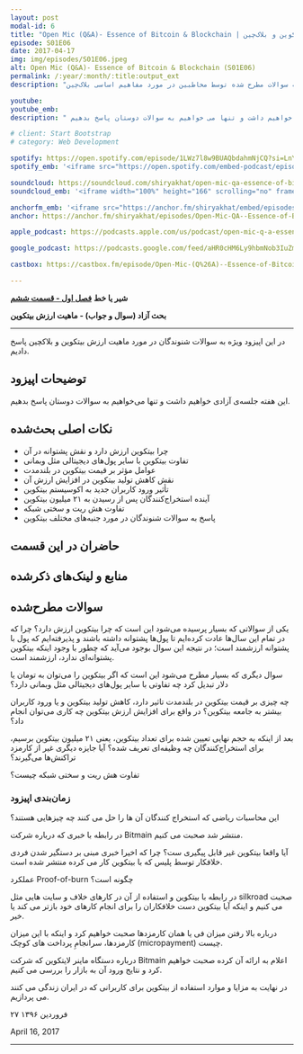 ```yaml
---
layout: post
modal-id: 6
title: "Open Mic (Q&A)- Essence of Bitcoin & Blockchain | مایک آزاد - ذات بیت‌کوین و بلاک‌چین (S01E06)"
episode: S01E06
date: 2017-04-17
img: img/episodes/S01E06.jpeg
alt: Open Mic (Q&A)- Essence of Bitcoin & Blockchain (S01E06)
permalink: /:year/:month/:title:output_ext
description: "برنامه پرسش و پاسخ مایک آزاد - بررسی ذات و ماهیت بیت‌کوین و فناوری بلاک‌چین، پاسخ به سوالات مطرح شده توسط مخاطبین در مورد مفاهیم اساسی بلاک‌چین."

youtube: 
youtube_emb:
description: " این هفته جلسه ی آزادی خواهیم داشت و تنها می خواهیم به سوالات دوستان پاسخ بدهیم."

# client: Start Bootstrap
# category: Web Development

spotify: https://open.spotify.com/episode/1LWz7l8w9BUAQbdahmNjCQ?si=LnYOXJr0RpSs6KRzSrSpuA
spotify_emb: '<iframe src="https://open.spotify.com/embed-podcast/episode/1LWz7l8w9BUAQbdahmNjCQ" width="100%" height="232" frameborder="0" allowtransparency="true" allow="encrypted-media"></iframe>'

soundcloud: https://soundcloud.com/shiryakhat/open-mic-qa-essence-of-bitcoinepisode-0006
soundcloud_emb: '<iframe width="100%" height="166" scrolling="no" frameborder="no" allow="autoplay" src="https://w.soundcloud.com/player/?url=https%3A//api.soundcloud.com/tracks/318758905&color=%23ff5500&auto_play=false&hide_related=true&show_comments=true&show_user=true&show_reposts=false&show_teaser=true"></iframe><div style="font-size: 10px; color: #cccccc;line-break: anywhere;word-break: normal;overflow: hidden;white-space: nowrap;text-overflow: ellipsis; font-family: Interstate,Lucida Grande,Lucida Sans Unicode,Lucida Sans,Garuda,Verdana,Tahoma,sans-serif;font-weight: 100;"><a href="https://soundcloud.com/shiryakhat" title="Shir | Khat" target="_blank" style="color: #cccccc; text-decoration: none;">Shir | Khat</a> · <a href="https://soundcloud.com/shiryakhat/open-mic-qa-essence-of-bitcoinepisode-0006" title="Open Mic (Q&amp;A)- Essence of Bitcoin &amp; Blockchain(S01E06)" target="_blank" style="color: #cccccc; text-decoration: none;">Open Mic (Q&amp;A)- Essence of Bitcoin &amp; Blockchain(S01E06)</a></div>'

anchorfm_emb: '<iframe src="https://anchor.fm/shiryakhat/embed/episodes/Open-Mic-QA--Essence-of-Bitcoin--BlockchainS01E06-e9idgl" width="100%" frameborder="0" scrolling="no"></iframe>'
anchor: https://anchor.fm/shiryakhat/episodes/Open-Mic-QA--Essence-of-Bitcoin--BlockchainS01E06-e9idgl

apple_podcast: https://podcasts.apple.com/us/podcast/open-mic-q-a-essence-of-bitcoin-blockchain-s01e06/id1221206951?i=1000384635278

google_podcast: https://podcasts.google.com/feed/aHR0cHM6Ly9hbmNob3IuZm0vcy8xMWFhODUzYy9wb2RjYXN0L3Jzcw/episode/dGFnOnNvdW5kY2xvdWQsMjAxMDp0cmFja3MvMzE4NzU4OTA1?ved=0CCEQzsICahcKEwiw46XZ-NXpAhUAAAAAHQAAAAAQAQ

castbox: https://castbox.fm/episode/Open-Mic-(Q%26A)--Essence-of-Bitcoin-%26-Blockchain(S01E06)-id2539522-id216823180?utm_source=website&utm_medium=dlink&utm_campaign=web_share&utm_content=Open%20Mic%20(Q%26A)-%20Essence%20of%20Bitcoin%20%26%20Blockchain(S01E06)-CastBox_FM

---
```


**شیر یا خط**
**[فصل اول - قسمت ششم](https://shiryakhat.net/2017/04/open-mic-essence-of-bitcoin.html)**

**بحث آزاد (سوال و جواب) - ماهیت ارزش بیتکوین**

-------------------------------------------------------

در این اپیزود ویژه به سوالات شنوندگان در مورد ماهیت ارزش بیتکوین و بلاکچین پاسخ دادیم.

## توضیحات اپیزود

این هفته جلسه‌ی آزادی خواهیم داشت و تنها می‌خواهیم به سوالات دوستان پاسخ بدهیم.


## نکات اصلی بحث‌شده

* چرا بیتکوین ارزش دارد و نقش پشتوانه در آن
* تفاوت بیتکوین با سایر پول‌های دیجیتالی مثل وبمانی  
* عوامل مؤثر بر قیمت بیتکوین در بلندمدت
* نقش کاهش تولید بیتکوین در افزایش ارزش آن
* تأثیر ورود کاربران جدید به اکوسیستم بیتکوین
* آینده استخراج‌کنندگان پس از رسیدن به ۲۱ میلیون بیتکوین
* تفاوت هش ریت و سختی شبکه
* پاسخ به سوالات شنوندگان در مورد جنبه‌های مختلف بیتکوین

## حاضران در این قسمت
<!-- TODO: Add participant information and links -->

## منابع و لینک‌های ذکرشده
<!-- TODO: Add resources and links mentioned in the episode -->

## سوالات مطرح‌شده

یکی از سوالاتی که بسیار پرسیده می‌شود این است که چرا بیتکوین ارزش دارد؟ چرا که در تمام این سال‌ها عادت کرده‌ایم تا پول‌ها پشتوانه داشته باشند و پذیرفته‌ایم که پول با پشتوانه ارزشمند است؛ در نتیجه این سوال بوجود می‌آید که چطور با وجود اینکه بیتکوین پشتوانه‌ای ندارد، ارزشمند است.

سوال دیگری که بسیار مطرح می‌شود این است که اگر بیتکوین را می‌توان به تومان یا دلار تبدیل کرد چه تفاوتی با سایر پول‌های دیجیتالی مثل وبمانی دارد؟

چه چیزی بر قیمت بیتکوین در بلندمدت تاثیر دارد، کاهش تولید بیتکوین و یا ورود کاربران بیشتر به جامعه بیتکوین؟ در واقع برای افزایش ارزش بیتکوین چه کاری می‌توان انجام داد؟

بعد از اینکه به حجم نهایی تعیین شده برای تعداد بیتکوین، یعنی ۲۱ میلیون بیتکوین برسیم، برای استخراج‌کنندگان چه وظیفه‌ای تعریف شده؟ آیا جایزه دیگری غیر از کارمزد تراکنش‌ها می‌گیرند؟

تفاوت هش ریت و سختی شبکه چیست؟

### زمان‌بندی اپیزود
<!-- TODO: Add episode timeline -->

این محاسبات ریاضی که استخراج کنندگان آن ها را حل می کنند چه چیزهایی هستند؟

در رابطه با خبری که درباره شرکت Bitmain منتشر شد صحبت می کنیم.

آیا واقعا بیتکوین غیر قابل پیگیری ست؟ چرا که اخیرا خبری مبنی بر دستگیر شدن فردی خلافکار توسط پلیس که با بیتکوین کار می کرده منتشر شده است.

عملکرد Proof-of-burn چگونه است؟

در رابطه با بیتکوین و استفاده از آن در کارهای خلاف و سایت هایی مثل silkroad صحبت می کنیم و اینکه آیا بیتکوین دست خلافکاران را برای انجام کارهای خود بازتر می کند یا خیر.

درباره بالا رفتن میزان فی یا همان کارمزدها صحبت خواهیم کرد و اینکه با این میزان کارمزدها، سرانجامِ پرداخت های کوچک (micropayment) چیست.

درباره دستگاه ماینر لایتکوین که شرکت Bitmain اعلام به ارائه آن کرده صحبت خواهیم کرد و نتایج ورود آن به بازار را بررسی می کنیم.

در نهایت به مزایا و موارد استفاده از بیتکوین برای کاربرانی که در ایران زندگی می کنند می پردازیم.


۲۷ فروردین ۱۳۹۶

April 16, 2017

----------------------------------------------------------------------------------------------------------
